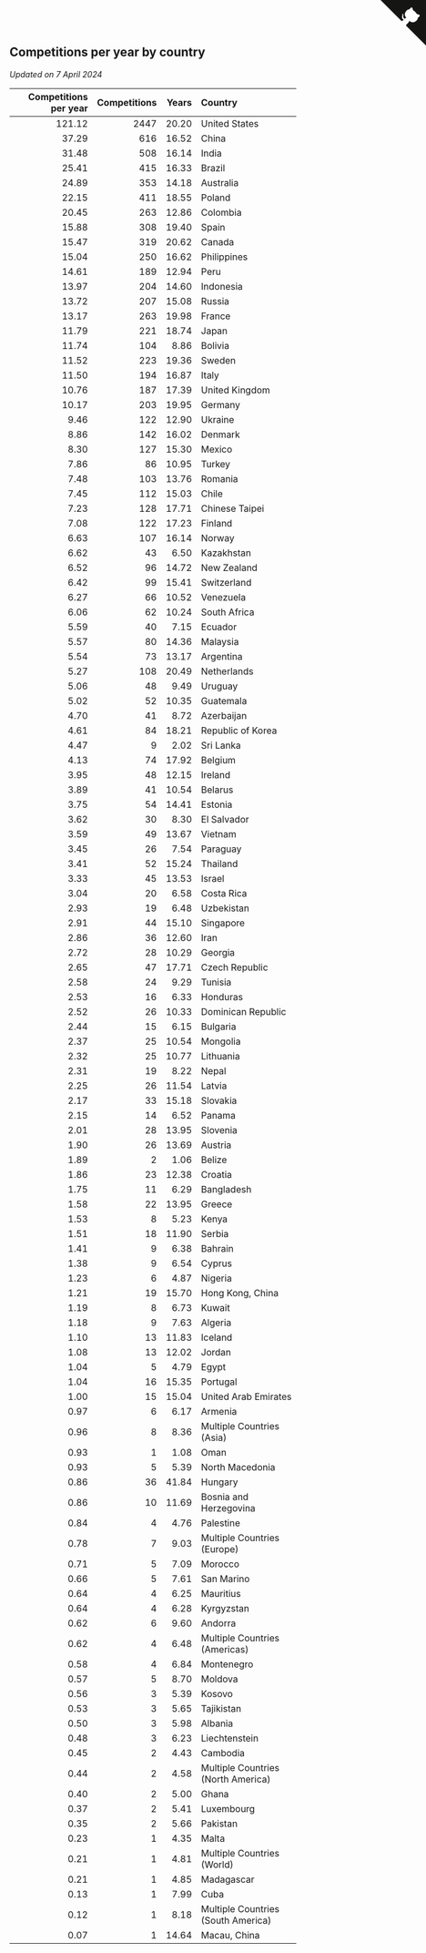 ## Competitions per year by country

*Updated on  7 April 2024*

| Competitions per year | Competitions | Years | Country |
| ---: | ---: | ---: | :--- |
| 121.12 | 2447 | 20.20 | United States |
| 37.29 | 616 | 16.52 | China |
| 31.48 | 508 | 16.14 | India |
| 25.41 | 415 | 16.33 | Brazil |
| 24.89 | 353 | 14.18 | Australia |
| 22.15 | 411 | 18.55 | Poland |
| 20.45 | 263 | 12.86 | Colombia |
| 15.88 | 308 | 19.40 | Spain |
| 15.47 | 319 | 20.62 | Canada |
| 15.04 | 250 | 16.62 | Philippines |
| 14.61 | 189 | 12.94 | Peru |
| 13.97 | 204 | 14.60 | Indonesia |
| 13.72 | 207 | 15.08 | Russia |
| 13.17 | 263 | 19.98 | France |
| 11.79 | 221 | 18.74 | Japan |
| 11.74 | 104 | 8.86 | Bolivia |
| 11.52 | 223 | 19.36 | Sweden |
| 11.50 | 194 | 16.87 | Italy |
| 10.76 | 187 | 17.39 | United Kingdom |
| 10.17 | 203 | 19.95 | Germany |
| 9.46 | 122 | 12.90 | Ukraine |
| 8.86 | 142 | 16.02 | Denmark |
| 8.30 | 127 | 15.30 | Mexico |
| 7.86 | 86 | 10.95 | Turkey |
| 7.48 | 103 | 13.76 | Romania |
| 7.45 | 112 | 15.03 | Chile |
| 7.23 | 128 | 17.71 | Chinese Taipei |
| 7.08 | 122 | 17.23 | Finland |
| 6.63 | 107 | 16.14 | Norway |
| 6.62 | 43 | 6.50 | Kazakhstan |
| 6.52 | 96 | 14.72 | New Zealand |
| 6.42 | 99 | 15.41 | Switzerland |
| 6.27 | 66 | 10.52 | Venezuela |
| 6.06 | 62 | 10.24 | South Africa |
| 5.59 | 40 | 7.15 | Ecuador |
| 5.57 | 80 | 14.36 | Malaysia |
| 5.54 | 73 | 13.17 | Argentina |
| 5.27 | 108 | 20.49 | Netherlands |
| 5.06 | 48 | 9.49 | Uruguay |
| 5.02 | 52 | 10.35 | Guatemala |
| 4.70 | 41 | 8.72 | Azerbaijan |
| 4.61 | 84 | 18.21 | Republic of Korea |
| 4.47 | 9 | 2.02 | Sri Lanka |
| 4.13 | 74 | 17.92 | Belgium |
| 3.95 | 48 | 12.15 | Ireland |
| 3.89 | 41 | 10.54 | Belarus |
| 3.75 | 54 | 14.41 | Estonia |
| 3.62 | 30 | 8.30 | El Salvador |
| 3.59 | 49 | 13.67 | Vietnam |
| 3.45 | 26 | 7.54 | Paraguay |
| 3.41 | 52 | 15.24 | Thailand |
| 3.33 | 45 | 13.53 | Israel |
| 3.04 | 20 | 6.58 | Costa Rica |
| 2.93 | 19 | 6.48 | Uzbekistan |
| 2.91 | 44 | 15.10 | Singapore |
| 2.86 | 36 | 12.60 | Iran |
| 2.72 | 28 | 10.29 | Georgia |
| 2.65 | 47 | 17.71 | Czech Republic |
| 2.58 | 24 | 9.29 | Tunisia |
| 2.53 | 16 | 6.33 | Honduras |
| 2.52 | 26 | 10.33 | Dominican Republic |
| 2.44 | 15 | 6.15 | Bulgaria |
| 2.37 | 25 | 10.54 | Mongolia |
| 2.32 | 25 | 10.77 | Lithuania |
| 2.31 | 19 | 8.22 | Nepal |
| 2.25 | 26 | 11.54 | Latvia |
| 2.17 | 33 | 15.18 | Slovakia |
| 2.15 | 14 | 6.52 | Panama |
| 2.01 | 28 | 13.95 | Slovenia |
| 1.90 | 26 | 13.69 | Austria |
| 1.89 | 2 | 1.06 | Belize |
| 1.86 | 23 | 12.38 | Croatia |
| 1.75 | 11 | 6.29 | Bangladesh |
| 1.58 | 22 | 13.95 | Greece |
| 1.53 | 8 | 5.23 | Kenya |
| 1.51 | 18 | 11.90 | Serbia |
| 1.41 | 9 | 6.38 | Bahrain |
| 1.38 | 9 | 6.54 | Cyprus |
| 1.23 | 6 | 4.87 | Nigeria |
| 1.21 | 19 | 15.70 | Hong Kong, China |
| 1.19 | 8 | 6.73 | Kuwait |
| 1.18 | 9 | 7.63 | Algeria |
| 1.10 | 13 | 11.83 | Iceland |
| 1.08 | 13 | 12.02 | Jordan |
| 1.04 | 5 | 4.79 | Egypt |
| 1.04 | 16 | 15.35 | Portugal |
| 1.00 | 15 | 15.04 | United Arab Emirates |
| 0.97 | 6 | 6.17 | Armenia |
| 0.96 | 8 | 8.36 | Multiple Countries (Asia) |
| 0.93 | 1 | 1.08 | Oman |
| 0.93 | 5 | 5.39 | North Macedonia |
| 0.86 | 36 | 41.84 | Hungary |
| 0.86 | 10 | 11.69 | Bosnia and Herzegovina |
| 0.84 | 4 | 4.76 | Palestine |
| 0.78 | 7 | 9.03 | Multiple Countries (Europe) |
| 0.71 | 5 | 7.09 | Morocco |
| 0.66 | 5 | 7.61 | San Marino |
| 0.64 | 4 | 6.25 | Mauritius |
| 0.64 | 4 | 6.28 | Kyrgyzstan |
| 0.62 | 6 | 9.60 | Andorra |
| 0.62 | 4 | 6.48 | Multiple Countries (Americas) |
| 0.58 | 4 | 6.84 | Montenegro |
| 0.57 | 5 | 8.70 | Moldova |
| 0.56 | 3 | 5.39 | Kosovo |
| 0.53 | 3 | 5.65 | Tajikistan |
| 0.50 | 3 | 5.98 | Albania |
| 0.48 | 3 | 6.23 | Liechtenstein |
| 0.45 | 2 | 4.43 | Cambodia |
| 0.44 | 2 | 4.58 | Multiple Countries (North America) |
| 0.40 | 2 | 5.00 | Ghana |
| 0.37 | 2 | 5.41 | Luxembourg |
| 0.35 | 2 | 5.66 | Pakistan |
| 0.23 | 1 | 4.35 | Malta |
| 0.21 | 1 | 4.81 | Multiple Countries (World) |
| 0.21 | 1 | 4.85 | Madagascar |
| 0.13 | 1 | 7.99 | Cuba |
| 0.12 | 1 | 8.18 | Multiple Countries (South America) |
| 0.07 | 1 | 14.64 | Macau, China |


<a href="https://github.com/jonatanklosko/wca_statistics" class="github-corner" aria-label="View source on Github"><svg width="80" height="80" viewBox="0 0 250 250" style="fill:#151513; color:#fff; position: absolute; top: 0; border: 0; right: 0;" aria-hidden="true"><path d="M0,0 L115,115 L130,115 L142,142 L250,250 L250,0 Z"></path><path d="M128.3,109.0 C113.8,99.7 119.0,89.6 119.0,89.6 C122.0,82.7 120.5,78.6 120.5,78.6 C119.2,72.0 123.4,76.3 123.4,76.3 C127.3,80.9 125.5,87.3 125.5,87.3 C122.9,97.6 130.6,101.9 134.4,103.2" fill="currentColor" style="transform-origin: 130px 106px;" class="octo-arm"></path><path d="M115.0,115.0 C114.9,115.1 118.7,116.5 119.8,115.4 L133.7,101.6 C136.9,99.2 139.9,98.4 142.2,98.6 C133.8,88.0 127.5,74.4 143.8,58.0 C148.5,53.4 154.0,51.2 159.7,51.0 C160.3,49.4 163.2,43.6 171.4,40.1 C171.4,40.1 176.1,42.5 178.8,56.2 C183.1,58.6 187.2,61.8 190.9,65.4 C194.5,69.0 197.7,73.2 200.1,77.6 C213.8,80.2 216.3,84.9 216.3,84.9 C212.7,93.1 206.9,96.0 205.4,96.6 C205.1,102.4 203.0,107.8 198.3,112.5 C181.9,128.9 168.3,122.5 157.7,114.1 C157.9,116.9 156.7,120.9 152.7,124.9 L141.0,136.5 C139.8,137.7 141.6,141.9 141.8,141.8 Z" fill="currentColor" class="octo-body"></path></svg></a><style>.github-corner:hover .octo-arm{animation:octocat-wave 560ms ease-in-out}@keyframes octocat-wave{0%,100%{transform:rotate(0)}20%,60%{transform:rotate(-25deg)}40%,80%{transform:rotate(10deg)}}@media (max-width:500px){.github-corner:hover .octo-arm{animation:none}.github-corner .octo-arm{animation:octocat-wave 560ms ease-in-out}}</style>
